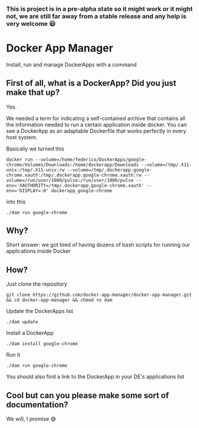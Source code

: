 ### This is project is in a pre-alpha state so it might work or it might not, we are still far away from a stable release and any help is very welcome :smiley:

# Docker App Manager

Install, run and manage DockerApps with a command

## First of all, what is a DockerApp? Did you just make that up?

Yes.

We needed a term for indicating a self-contained archive that contains all the information needed to run a certain application inside docker.
You can see a DockerApp as an adaptable Dockerfile that works perfectly in every host system.

Basically we turned this

```
docker run --volume=/home/federico/DockerApps/google-chrome/Volumes/Downloads:/home/dockerapp/Downloads --volume=/tmp/.X11-unix:/tmp/.X11-unix:rw --volume=/tmp/.dockerapp.google-chrome.xauth:/tmp/.dockerapp.google-chrome.xauth:rw --volume=/run/user/1000/pulse:/run/user/1000/pulse --env='XAUTHORITY=/tmp/.dockerapp.google-chrome.xauth' --env='DISPLAY=:0' dockerapp_google-chrome
```

into this

```
./dam run google-chrome
```


## Why?

Short answer: we got tired of having dozens of bash scripts for running our applications inside Docker

## How?

Just clone the repository

```
git clone https://github.com/docker-app-manager/docker-app-manager.git && cd docker-app-manager && chmod +x dam
```

Update the DockerApps list

```
./dam update
```

Install a DockerApp

```
./dam install google-chrome
```

Run it

```
./dam run google-chrome
````

You should also find a link to the DockerApp in your DE's applications list

## Cool but can you please make some sort of documentation?

We will, I promise :sweat_smile: